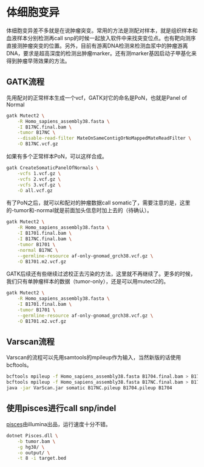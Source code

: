 # 体细胞变异

体细胞变异差不多就是在说肿瘤突变。常用的方法是测配对样本，就是组织样本和血液样本分别检测再call snp的时候一起放入软件中来找突变位点。也有靶向测序直接测肿瘤突变的位置。另外，目前有游离DNA检测来检测血浆中的肿瘤游离DNA，要求是超高深度的检测出肿瘤marker。还有测marker基因启动子甲基化来得到肿瘤早筛效果的方法。

## GATK流程

先用配对的正常样本生成一个vcf，GATK对它的命名是PoN，也就是Panel of Normal
```bash
gatk Mutect2 \
	-R Homo_sapiens_assembly38.fasta \
	-I B17NC.final.bam \
	-tumor B17NC \
	--disable-read-filter MateOnSameContigOrNoMappedMateReadFilter \
	-O B17NC.vcf.gz
```

如果有多个正常样本PoN，可以这样合成。
```bash
gatk CreateSomaticPanelOfNormals \
	-vcfs 1.vcf.gz \
	-vcfs 2.vcf.gz \
	-vcfs 3.vcf.gz \
	-O all.vcf.gz
```

有了PoN之后，就可以和配对的肿瘤数据call somatic了，需要注意的是，这里的-tumor和-normal就是前面加头信息时加上去的（待确认）。
```bash
gatk Mutect2 \
	-R Homo_sapiens_assembly38.fasta \
	-I B1701.final.bam \
	-I B17NC.final.bam \
	-tumor B1701 \
	-normal B17NC \
	--germline-resource af-only-gnomad_grch38.vcf.gz \
	-O B1701.m2.vcf.gz
```

GATK后续还有些继续过滤校正去污染的方法，这里就不再继续了。更多的时候，我们只有单肿瘤样本的数据（tumor-only），还是可以用mutect2的。
```bash
gatk Mutect2 \
	-R Homo_sapiens_assembly38.fasta \
	-I B1701.final.bam \
	-tumor B1701 \
	--germline-resource af-only-gnomad_grch38.vcf.gz \
	-O B1701.m2.vcf.gz
```

## Varscan流程
Varscan的流程可以先用samtools的mpileup作为输入，当然新版的话使用bcftools。
```bash
bcftools mpileup -f Homo_sapiens_assembly38.fasta B1704.final.bam > B1704.pileup
bcftools mpileup -f Homo_sapiens_assembly38.fasta B17NC.final.bam > B17NC.pileup
java -jar VarScan.jar somatic B17NC.pileup B1704.pileup B1704
```



## 使用pisces进行call snp/indel
[pisces](https://github.com/Illumina/Pisces)由illumina出品，运行速度十分不错。

```bash
dotnet Pisces.dll \
	-b tumor.bam \
	-g hg38/ \
	-o output/ \
	-t 8 -i target.bed
```

